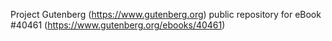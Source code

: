 Project Gutenberg (https://www.gutenberg.org) public repository for eBook #40461 (https://www.gutenberg.org/ebooks/40461)
